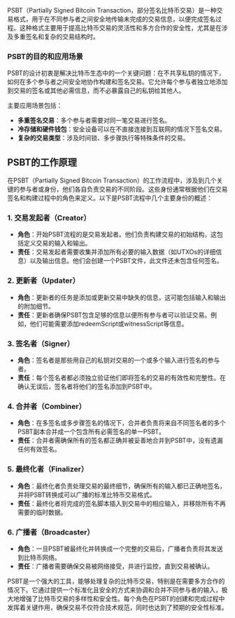 PSBT（Partially Signed Bitcoin Transaction，部分签名比特币交易）是一种交易格式，用于在不同参与者之间安全地传输未完成的交易信息，以便完成签名过程。这种格式主要用于提高比特币交易的灵活性和多方合作的安全性，尤其是在涉及多重签名和复杂的交易结构时。

### PSBT的目的和应用场景

PSBT的设计初衷是解决比特币生态中的一个关键问题：在不共享私钥的情况下，如何在多个参与者之间安全地协作构建和签名交易。它允许每个参与者独立地添加到交易的签名或其他必需信息，而不必暴露自己的私钥给其他人。

主要应用场景包括：
- **多重签名交易**：多个参与者需要对同一笔交易进行签名。
- **冷存储和硬件钱包**：安全设备可以在不直接连接到互联网的情况下签名交易。
- **复杂的交易类型**：涉及时间锁、多步骤执行等特殊条件的交易。

## PSBT的工作原理
在PSBT（Partially Signed Bitcoin Transaction）的工作流程中，涉及到几个关键的参与者或身份，他们各自负责交易的不同阶段。这些身份通常根据他们在交易签名和构建过程中的角色来定义。以下是PSBT流程中几个主要身份的概述：

### 1. 交易发起者（Creator）
- **角色**：开始PSBT流程的是交易发起者。他们负责构建交易的初始结构，这包括定义交易的输入和输出。
- **责任**：交易发起者需要收集并添加所有必要的输入数据（如UTXOs的详细信息）以及输出信息。他们会创建一个PSBT文件，此文件还未包含任何签名。

### 2. 更新者（Updater）
- **角色**：更新者的任务是添加或更新交易中缺失的信息，这可能包括输入和输出的附加细节。
- **责任**：更新者确保PSBT包含足够的信息以便所有参与者可以验证交易。例如，他们可能需要添加redeemScript或witnessScript等信息。

### 3. 签名者（Signer）
- **角色**：签名者是那些用自己的私钥对交易的一个或多个输入进行签名的参与者。
- **责任**：每个签名者都必须独立验证他们即将签名的交易的有效性和完整性。在确认无误后，签名者将他们的签名添加到PSBT中。

### 4. 合并者（Combiner）
- **角色**：在多签名或多步骤签名的情况下，合并者负责将来自不同签名者的多个PSBT副本合并成一个包含所有必需签名的单一PSBT。
- **责任**：合并者需确保所有的签名都正确并被妥善地合并到PSBT中，没有遗漏任何有效签名。

### 5. 最终化者（Finalizer）
- **角色**：最终化者负责处理交易的最终细节，确保所有的输入都已正确地签名，并将PSBT转换成可以广播的标准比特币交易格式。
- **责任**：最终化者将完成的签名脚本插入到交易中的相应输入，并移除所有不再需要的临时数据。

### 6. 广播者（Broadcaster）
- **角色**：一旦PSBT被最终化并转换成一个完整的交易后，广播者负责将其发送到比特币网络。
- **责任**：广播者需要确保交易被网络接受，并进行监控，直到交易被确认。

PSBT是一个强大的工具，能够处理复杂的比特币交易，特别是在需要多方合作的情况下。它通过提供一个标准化且安全的方式来协调和合并不同参与者的输入，极大地增强了比特币交易的多样性和安全性。每个角色在PSBT的创建和完成过程中发挥着关键作用，确保交易不仅符合技术规范，同时也达到了预期的安全性标准。